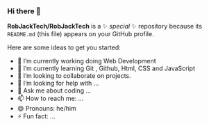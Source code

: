 ### Hi there 👋


**RobJackTech/RobJackTech** is a ✨ _special_ ✨ repository because its `README.md` (this file) appears on your GitHub profile.

Here are some ideas to get you started:

- 🔭 I’m currently working doing Web Development
- 🌱 I’m currently learning Git , Github, Html, CSS and JavaScript
- 👯 I’m looking to collaborate on projects.
- 🤔 I’m looking for help with ...
- 💬 Ask me about coding ...
- 📫 How to reach me: ...
- 😄 Pronouns: he/him
- ⚡ Fun fact: ...
